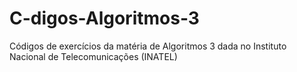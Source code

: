 # C-digos-Algoritmos-3
Códigos de exercícios da matéria de Algoritmos 3 dada no Instituto Nacional de Telecomunicações (INATEL)
